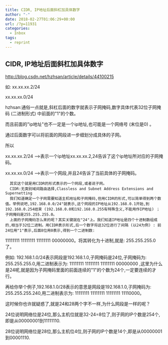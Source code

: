 ```yaml
---
title: CIDR, IP地址后面斜杠加具体数字
author: "-"
date: 2018-02-27T01:06:29+00:00
url: /?p=11931
categories:
  - Inbox
tags:
  - reprint
---
```

## CIDR, IP地址后面斜杠加具体数字
http://blog.csdn.net/hzhsan/article/details/44100215

如: xx.xx.xx.2/24
         
xx.xx.xx.0/24
  
hzhsan:通俗一点就是,斜杠后面的数字就表示子网掩码,数字具体代表32位子网掩码 (二进制形式) 中前面的"1"的个数。
  
而且前面的"ip地址"也不一定是一个ip地址,也可能是一个网络号 (末位是0) 。
  
通过后面数字可以将前面的网段进一步细划分成具体的子网。

所以
         
xx.xx.xx.2/24 ——>表示一个ip地址xx.xx.xx.2,24告诉了这个ip地址所对应的子网掩码。
         
xx.xx.xx.0/24 ——>表示一个网段,并且24告诉了当前具体的子网掩码。

      其实这个就是用CIDR的形式表示的一个网段,或者说子网。
      CIDR:无类别域间路由选择,Classless and Subnet Address Extensions and Supernetting
      我们知道确定一个子网需要知道主机地址和子网掩码,但用CIDR的形式,可以简单得到两个数值。举例说吧,192.168.0.0/24"就表示,这个网段的IP地址从192.168.0.1开始,到192.168.0.254结束 (192.168.0.0和192.168.0.255有特殊含义,不能用作IP地址) ；子网掩码是255.255.255.0。  
      上面的子网掩码怎么来的呢？其实关键就在"24"上。我们知道IP地址是四个十进制数组成的,相当于32位二进制。用CIDR表示形式,后一个数字将这32位进行了间隔 (以24为例) : 前24位用"1"表示,后面8位用0表示,得到一个二进制数:  
    

11111111 11111111 11111111 00000000。将其转化为十进制,就是: 255.255.255.0了。
        
例如: 192.168.1.0/24表示网段是192.168.1.0,子网掩码是24位,子网掩码为: 255.255.255.0,用二进制表示为: 11111111 11111111 11111111 00000000 ,这里为什么是24呢,就是因为子网掩码里面的前面连续的"1"的个数为24个,一定要连续的才行。
        
再给你举个例子,192.168.1.0/28表示的意思是网段是192.168.1.0,子网掩码为: 255.255.255.240,用二进制表示为: 11111111 11111111 11111111 11110000。
        
这时候你也许就疑惑了,就是24和28两个字不一样,为什么网段是一样的呢？
        
24位说明网络位是24位,那么主机位就是32-24=8位了,则子网的IP个数是254个,即是从00000001到11111110.
        
28位说明网络位是28位,那么主机位4位,则子网的IP个数是14个,即是从00000001到00001110.
